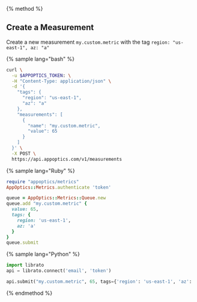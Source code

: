 {% method %}
## Create a Measurement

Create a new measurement `my.custom.metric` with the tag `region: "us-east-1", az: "a"`

{% sample lang="bash" %}
```bash
curl \
  -u $APPOPTICS_TOKEN: \
  -H "Content-Type: application/json" \
  -d '{
    "tags": {
      "region": "us-east-1",
      "az": "a"
    },
    "measurements": [
      {
        "name": "my.custom.metric",
        "value": 65
      }
    ]
  }' \
  -X POST \
  https://api.appoptics.com/v1/measurements
```

{% sample lang="Ruby" %}
```ruby
require "appoptics/metrics"
AppOptics::Metrics.authenticate 'token'

queue = AppOptics::Metrics::Queue.new
queue.add "my.custom.metric" {
  value: 65,
  tags: {
    region: 'us-east-1',
    az: 'a'
  }
}
queue.submit
```

{% sample lang="Python" %}
```python
import librato
api = librato.connect('email', 'token')

api.submit("my.custom.metric", 65, tags={'region': 'us-east-1', 'az': 'a'})
```
{% endmethod %}